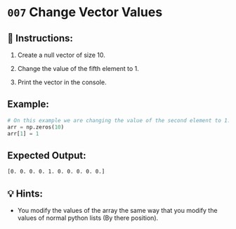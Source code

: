 # `007` Change Vector Values

## 📝 Instructions:

1. Create a null vector of size 10.

2. Change the value of the fifth element to 1.

3. Print the vector in the console.

## Example:

```python
# On this example we are changing the value of the second element to 1.
arr = np.zeros(10)
arr[1] = 1
```

## Expected Output:

```bash
[0. 0. 0. 0. 1. 0. 0. 0. 0. 0.]
```

## 💡 Hints:

+ You modify the values of the array the same way that you modify the values of normal python lists (By there position).